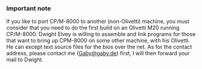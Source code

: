 ### Important note
If you like to port CP/M-8000 to another (non-Olivetti) machine, you must consider that you need to do the first build on an Olivetti M20 running CP/M-8000. Dwight Elvey is willing to assemble and link programs for those that want to bring up CPM-8000 on some other machine, with his Olivetti. He can except text source files for the bios over the net.
As for the contact address, please contact me (Gaby@gaby.de) first, I will then forward your mail to Dwight. 